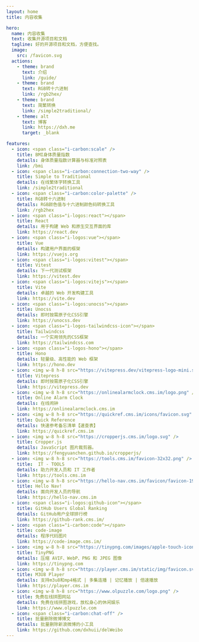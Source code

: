 ```yaml
---
layout: home
title: 内容收集

hero:
  name: 内容收集
  text: 收集开源项目和文档
  tagline: 好的开源项目和文档，方便查找。
  image:
    src: /favicon.svg
  actions:
    - theme: brand
      text: 介绍
      link: /guide/
    - theme: brand
      text: RGB转十六进制
      link: /rgb2hex/
    - theme: brand
      text: 简繁转换
      link: /simple2traditional/
    - theme: alt
      text: 博客
      link: https://dxh.me
      target: _blank

features:
  - icon: <span class="i-carbon:scale" />
    title: BMI身体质量指数
    details: 身体质量指数计算器与标准对照表
    link: /bmi
  - icon: <span class="i-carbon:connection-two-way" />
    title: Simple to Traditional
    details: 在线繁体字转换工具
    link: /simple2traditional
  - icon: <span class="i-carbon:color-palette" />
    title: RGB转十六进制
    details: RGB颜色值与十六进制颜色码转换工具
    link: /rgb2hex
  - icon: <span class="i-logos:react"></span>
    title: React
    details: 用于构建 Web 和原生交互界面的库
    link: https://react.dev
  - icon: <span class="i-logos:vue"></span>
    title: Vue
    details: 构建用户界面的框架
    link: https://vuejs.org
  - icon: <span class="i-logos:vitest"></span>
    title: Vitest
    details: 下一代测试框架
    link: https://vitest.dev
  - icon: <span class="i-logos:vitejs"></span>
    title: Vite
    details: 卓越的 Web 开发构建工具
    link: https://vite.dev
  - icon: <span class="i-logos:unocss"></span>
    title: Unocss
    details: 即时按需原子化CSS引擎
    link: https://unocss.dev
  - icon: <span class="i-logos-tailwindcss-icon"></span>
    title: Tailwindcss
    details: 一个实用领先的CSS框架
    link: https://tailwindcss.com
  - icon: <span class="i-logos-hono"></span>
    title: Hono
    details: 轻量级、高性能的 Web 框架
    link: https://hono.dev
  - icon: <img w-8 h-8 src="https://vitepress.dev/vitepress-logo-mini.svg" />
    title: Vitepress
    details: 即时按需原子化CSS引擎
    link: https://vitepress.dev
  - icon: <img w-8 h-8 src="https://onlinealarmclock.cms.im/logo.png" />
    title: Online Alarm Clock
    details: 在线闹钟
    link: https://onlinealarmclock.cms.im
  - icon: <img w-8 h-8 src="https://quickref.cms.im/icons/favicon.svg" />
    title: Quick Reference
    details: 快速参考备忘清单【速查表】
    link: https://quickref.cms.im
  - icon: <img w-8 h-8 src="https://cropperjs.cms.im/logo.svg" />
    title: Cropper.js
    details: JavaScript 图片裁剪器。
    link: https://fengyuanchen.github.io/cropperjs/
  - icon: <img w-8 h-8 src="https://tools.cms.im/favicon-32x32.png" />
    title:  IT - TOOLS
    details: 助力开发人员和 IT 工作者
    link: https://tools.cms.im
  - icon: <img w-8 h-8 src="https://hello-nav.cms.im/favicon/favicon-192.png" />
    title: Hello Nav!
    details: 面向开发人员的导航
    link: https://hello-nav.cms.im
  - icon: <span class="i-logos:github-icon"></span>
    title: GitHub Users Global Ranking
    details: GitHub用户全球排行榜
    link: https://github-rank.cms.im/
  - icon: <span class="i-carbon:code"></span>
    title: code-image
    details: 程序代码图片
    link: https://code-image.cms.im/
  - icon: <img w-8 h-8 src="https://tinypng.com/images/apple-touch-icon.png" />
    title: TinyPNG
    details: 压缩 AVIF、WebP、PNG 和 JPEG 图像
    link: https://tinypng.com
  - icon: <img w-8 h-8 src="https://player.cms.im/static/img/favicon.svg" />
    title: M3U8 Player
    details: 支持m3u8和mp4格式 | 多集连播 | 记忆播放 | 倍速播放
    link: https://player.cms.im
  - icon: <img w-8 h-8 src="https://www.olpuzzle.com/logo.png" />
    title: 免费在线拼图网站
    details: 免费在线拼图游戏，放松身心的休闲娱乐
    link: https://www.olpuzzle.com
  - icon: <span class="i-carbon:chat-off" />
    title: 批量删除微博博文
    details: 批量删除新浪微博的小工具
    link: https://github.com/dxhuii/delWeibo
---
```

